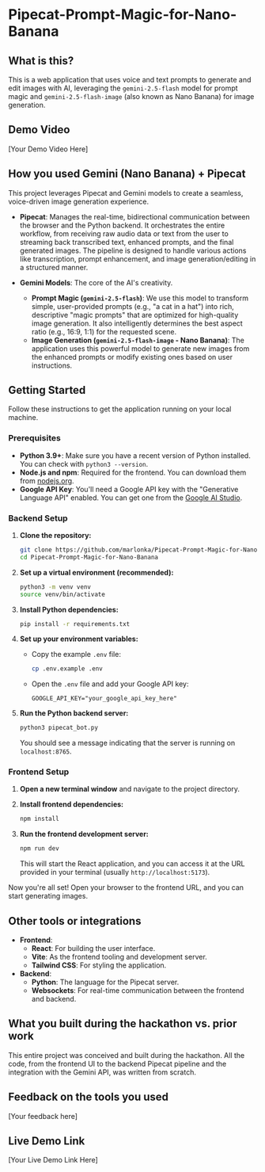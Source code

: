 # Pipecat-Prompt-Magic-for-Nano-Banana

## What is this?

This is a web application that uses voice and text prompts to generate and edit images with AI, leveraging the `gemini-2.5-flash` model for prompt magic and `gemini-2.5-flash-image` (also known as Nano Banana) for image generation.

## Demo Video

[Your Demo Video Here]

## How you used Gemini (Nano Banana) + Pipecat

This project leverages Pipecat and Gemini models to create a seamless, voice-driven image generation experience.

- **Pipecat**: Manages the real-time, bidirectional communication between the browser and the Python backend. It orchestrates the entire workflow, from receiving raw audio data or text from the user to streaming back transcribed text, enhanced prompts, and the final generated images. The pipeline is designed to handle various actions like transcription, prompt enhancement, and image generation/editing in a structured manner.

- **Gemini Models**: The core of the AI's creativity.
  - **Prompt Magic (`gemini-2.5-flash`)**: We use this model to transform simple, user-provided prompts (e.g., "a cat in a hat") into rich, descriptive "magic prompts" that are optimized for high-quality image generation. It also intelligently determines the best aspect ratio (e.g., 16:9, 1:1) for the requested scene.
  - **Image Generation (`gemini-2.5-flash-image` - Nano Banana)**: The application uses this powerful model to generate new images from the enhanced prompts or modify existing ones based on user instructions.

## Getting Started

Follow these instructions to get the application running on your local machine.

### Prerequisites

- **Python 3.9+**: Make sure you have a recent version of Python installed. You can check with `python3 --version`.
- **Node.js and npm**: Required for the frontend. You can download them from [nodejs.org](https://nodejs.org/).
- **Google API Key**: You'll need a Google API key with the "Generative Language API" enabled. You can get one from the [Google AI Studio](https://aistudio.google.com/app/apikey).

### Backend Setup

1.  **Clone the repository:**
    ```bash
    git clone https://github.com/marlonka/Pipecat-Prompt-Magic-for-Nano-Banana.git
    cd Pipecat-Prompt-Magic-for-Nano-Banana
    ```

2.  **Set up a virtual environment (recommended):**
    ```bash
    python3 -m venv venv
    source venv/bin/activate
    ```

3.  **Install Python dependencies:**
    ```bash
    pip install -r requirements.txt
    ```

4.  **Set up your environment variables:**
    -   Copy the example `.env` file:
        ```bash
        cp .env.example .env
        ```
    -   Open the `.env` file and add your Google API key:
        ```
        GOOGLE_API_KEY="your_google_api_key_here"
        ```

5.  **Run the Python backend server:**
    ```bash
    python3 pipecat_bot.py
    ```
    You should see a message indicating that the server is running on `localhost:8765`.

### Frontend Setup

1.  **Open a new terminal window** and navigate to the project directory.

2.  **Install frontend dependencies:**
    ```bash
    npm install
    ```

3.  **Run the frontend development server:**
    ```bash
    npm run dev
    ```
    This will start the React application, and you can access it at the URL provided in your terminal (usually `http://localhost:5173`).

Now you're all set! Open your browser to the frontend URL, and you can start generating images.

## Other tools or integrations

- **Frontend**:
  - **React**: For building the user interface.
  - **Vite**: As the frontend tooling and development server.
  - **Tailwind CSS**: For styling the application.
- **Backend**:
  - **Python**: The language for the Pipecat server.
  - **Websockets**: For real-time communication between the frontend and backend.

## What you built during the hackathon vs. prior work

This entire project was conceived and built during the hackathon. All the code, from the frontend UI to the backend Pipecat pipeline and the integration with the Gemini API, was written from scratch.

## Feedback on the tools you used

[Your feedback here]

## Live Demo Link

[Your Live Demo Link Here]